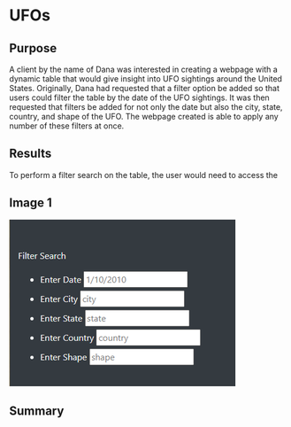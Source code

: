 # UFOs
## Purpose
A client by the name of Dana was interested in creating a webpage with a dynamic table that would give insight into UFO sightings around the United States. Originally, Dana had requested that a filter option be added so that users could filter the table by the date of the UFO sightings. It was then requested that filters be added for not only the date but also the city, state, country, and shape of the UFO. The webpage created is able to apply any number of these filters at once. 
## Results
To perform a filter search on the table, the user would need to access the 
## Image 1 
![FilterExample.PNG](https://github.com/tommy-chin/UFOs/blob/main/static/images/FilterExample.PNG)
## Summary
